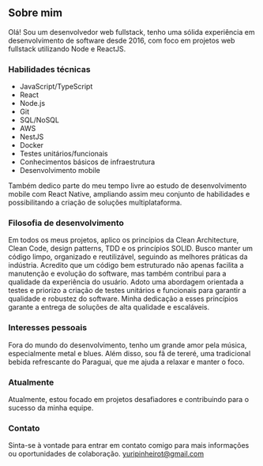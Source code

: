 ## Sobre mim
Olá! Sou um desenvolvedor web fullstack, tenho uma sólida experiência em desenvolvimento de software desde 2016, com foco em projetos web fullstack utilizando Node e ReactJS.

### Habilidades técnicas
- JavaScript/TypeScript
- React
- Node.js
- Git
- SQL/NoSQL
- AWS
- NestJS
- Docker
- Testes unitários/funcionais
- Conhecimentos básicos de infraestrutura
- Desenvolvimento mobile

Também dedico parte do meu tempo livre ao estudo de desenvolvimento mobile com React Native, ampliando assim meu conjunto de habilidades e possibilitando a criação de soluções multiplataforma.

### Filosofia de desenvolvimento
Em todos os meus projetos, aplico os princípios da Clean Architecture, Clean Code, design patterns, TDD e os princípios SOLID. Busco manter um código limpo, organizado e reutilizável, seguindo as melhores práticas da indústria. Acredito que um código bem estruturado não apenas facilita a manutenção e evolução do software, mas também contribui para a qualidade da experiência do usuário. Adoto uma abordagem orientada a testes e priorizo a criação de testes unitários e funcionais para garantir a qualidade e robustez do software. Minha dedicação a esses princípios garante a entrega de soluções de alta qualidade e escaláveis.

### Interesses pessoais
Fora do mundo do desenvolvimento, tenho um grande amor pela música, especialmente metal e blues. Além disso, sou fã de tereré, uma tradicional bebida refrescante do Paraguai, que me ajuda a relaxar e manter o foco.

### Atualmente
Atualmente, estou focado em projetos desafiadores e contribuindo para o sucesso da minha equipe.

### Contato
Sinta-se à vontade para entrar em contato comigo para mais informações ou oportunidades de colaboração.
yuripinheirot@gmail.com
